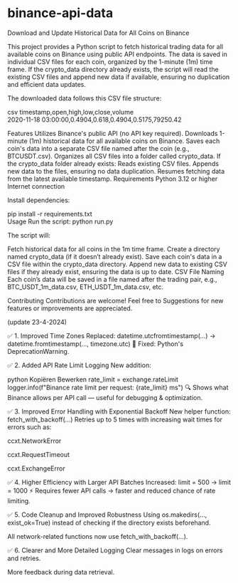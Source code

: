 # binance-api-data

Download and Update Historical Data for All Coins on Binance

This project provides a Python script to fetch historical trading data for all available coins on Binance using public API endpoints. The data is saved in individual CSV files for each coin, organized by the 1-minute (1m) time frame. If the crypto_data directory already exists, the script will read the existing CSV files and append new data if available, ensuring no duplication and efficient data updates.

The downloaded data follows this CSV file structure:

csv
timestamp,open,high,low,close,volume  
2020-11-18 03:00:00,0.4904,0.618,0.4904,0.5175,79250.42  

Features
Utilizes Binance's public API (no API key required).
Downloads 1-minute (1m) historical data for all available coins on Binance.
Saves each coin's data into a separate CSV file named after the coin (e.g., BTCUSDT.csv).
Organizes all CSV files into a folder called crypto_data.
If the crypto_data folder already exists:
Reads existing CSV files.
Appends new data to the files, ensuring no data duplication.
Resumes fetching data from the latest available timestamp.
Requirements
Python 3.12 or higher
Internet connection

Install dependencies:

pip install -r requirements.txt  
Usage
Run the script:
python run.py  

The script will:

Fetch historical data for all coins in the 1m time frame.
Create a directory named crypto_data (if it doesn’t already exist).
Save each coin's data in a CSV file within the crypto_data directory.
Append new data to existing CSV files if they already exist, ensuring the data is up to date.
CSV File Naming
Each coin’s data will be saved in a file named after the trading pair, e.g., BTC_USDT_1m_data.csv, ETH_USDT_1m_data.csv, etc.

Contributing
Contributions are welcome! Feel free to Suggestions for new features or improvements are appreciated.


(update 23-4-2024)


✅ 1. Improved Time Zones
Replaced:
datetime.utcfromtimestamp(...) → datetime.fromtimestamp(..., timezone.utc)
🔧 Fixed: Python's DeprecationWarning.

✅ 2. Added API Rate Limit Logging
New addition:

python
Kopiëren
Bewerken
rate_limit = exchange.rateLimit  
logger.info(f"Binance rate limit per request: {rate_limit} ms")
🔍 Shows what Binance allows per API call — useful for debugging & optimization.

✅ 3. Improved Error Handling with Exponential Backoff
New helper function:
fetch_with_backoff(...)
Retries up to 5 times with increasing wait times for errors such as:

ccxt.NetworkError

ccxt.RequestTimeout

ccxt.ExchangeError

✅ 4. Higher Efficiency with Larger API Batches
Increased:
limit = 500 → limit = 1000
⚡ Requires fewer API calls → faster and reduced chance of rate limiting.

✅ 5. Code Cleanup and Improved Robustness
Using os.makedirs(..., exist_ok=True) instead of checking if the directory exists beforehand.

All network-related functions now use fetch_with_backoff(...).

✅ 6. Clearer and More Detailed Logging
Clear messages in logs on errors and retries.

More feedback during data retrieval.
